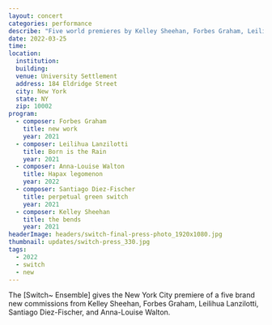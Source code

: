 ```yaml
---
layout: concert
categories: performance
describe: "Five world premieres by Kelley Sheehan, Forbes Graham, Leilihua Lanzilotti, Santiago Diez-Fischer, and Anna-Louise Walton."
date: 2022-03-25
time:
location:
  institution:
  building:
  venue: University Settlement
  address: 184 Eldridge Street
  city: New York
  state: NY
  zip: 10002
program:
  - composer: Forbes Graham
    title: new work
    year: 2021
  - composer: Leilihua Lanzilotti
    title: Born is the Rain
    year: 2021
  - composer: Anna-Louise Walton
    title: Hapax legomenon
    year: 2022
  - composer: Santiago Diez-Fischer
    title: perpetual green switch
    year: 2021
  - composer: Kelley Sheehan
    title: the bends
    year: 2021
headerImage: headers/switch-final-press-photo_1920x1080.jpg
thumbnail: updates/switch-press_330.jpg
tags:
  - 2022
  - switch
  - new
---
```


The [Switch~ Ensemble] gives the New York City premiere of a five brand new commissions from Kelley Sheehan, Forbes Graham, Leilihua Lanzilotti, Santiago Diez-Fischer, and Anna-Louise Walton.
